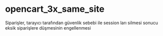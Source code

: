 # opencart_3x_same_site
Siparişler,  tarayıcı tarafından güvenlik sebebi ile session ları silmesi sonucu  eksik siparişlere düşmesinin engellenmesi
